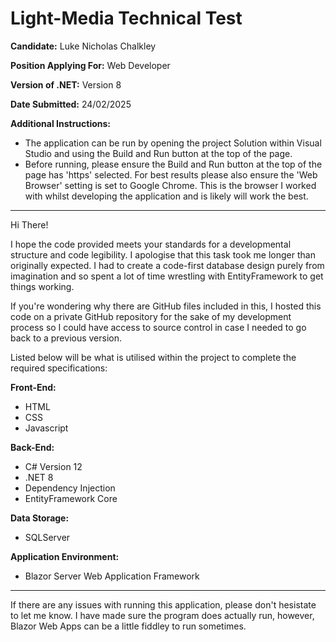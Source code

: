 # Light-Media Technical Test
**Candidate:** Luke Nicholas Chalkley

**Position Applying For:** Web Developer

**Version of .NET:** Version 8

**Date Submitted:** 24/02/2025

**Additional Instructions:**
* The application can be run by opening the project Solution within Visual Studio and using the Build and Run button at the top of the page.
* Before running, please ensure the Build and Run button at the top of the page has 'https' selected. For best results please also ensure the 'Web Browser' setting is set to Google Chrome. This is the browser I worked with whilst developing the application and is likely will work the best.

---

Hi There!

I hope the code provided meets your standards for a developmental structure and code legibility. I apologise that this task took me longer than originally expected. I had to create a code-first database design purely from imagination and so spent a lot of time wrestling with EntityFramework to get things working.

If you're wondering why there are GitHub files included in this, I hosted this code on a private GitHub repository for the sake of my development process so I could have access to source control in case I needed to go back to a previous version.

Listed below will be what is utilised within the project to complete the required specifications:

**Front-End:**
* HTML
* CSS
* Javascript

**Back-End:**
* C# Version 12
* .NET 8
* Dependency Injection
* EntityFramework Core

**Data Storage:**
* SQLServer

**Application Environment:**
* Blazor Server Web Application Framework

---

If there are any issues with running this application, please don't hesistate to let me know. I have made sure the program does actually run, however, Blazor Web Apps can be a little fiddley to run sometimes.
